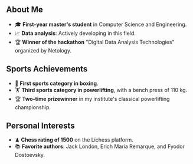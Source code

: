 ## About Me

- 🎓 **First-year master's student** in Computer Science and Engineering.
- 📈 **Data analysis**: Actively developing in this field.
- 🏆 **Winner of the hackathon** "Digital Data Analysis Technologies" organized by Netology.

## Sports Achievements

- 🥊 **First sports category in boxing**.
- 🏋️ **Third sports category in powerlifting**, with a bench press of 110 kg.
- 🏆 **Two-time prizewinner** in my institute's classical powerlifting championship.

## Personal Interests

- ♟ **Chess rating of 1500** on the Lichess platform.
- 📚 **Favorite authors**: Jack London, Erich Maria Remarque, and Fyodor Dostoevsky.
